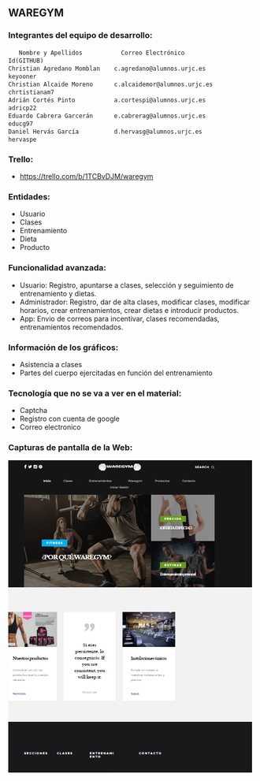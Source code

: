 ## WAREGYM
### Integrantes del equipo de desarrollo:
       Nombre y Apellidos           Correo Electrónico               Id(GITHUB)
    Christian Agredano Momblan    c.agredano@alumnos.urjc.es         keyooner
    Christian Alcaide Moreno      c.alcaidemor@alumnos.urjc.es       chrtistianam7
    Adrián Cortés Pinto           a.cortespi@alumnos.urjc.es         adricp22
    Eduardo Cabrera Garcerán      e.cabrerag@alumnos.urjc.es         educg97
    Daniel Hervás García          d.hervasg@alumnos.urjc.es          hervaspe
 
### Trello: 
- https://trello.com/b/1TCBvDJM/waregym
 
### Entidades: 
- Usuario  
- Clases  
- Entrenamiento  
- Dieta
- Producto
 
### Funcionalidad avanzada:
- Usuario: Registro, apuntarse a clases, selección y seguimiento de entrenamiento y dietas.
- Administrador: Registro, dar de alta clases, modificar clases, modificar horarios, crear entrenamientos, crear dietas e introducir productos.
- App: Envio de correos para incentivar, clases recomendadas, entrenamientos recomendados.

### Información de los gráficos:
- Asistencia a clases
- Partes del cuerpo ejercitadas en función del entrenamiento

### Tecnología que no se va a ver en el material:
- Captcha
- Registro con cuenta de google
- Correo electronico

### Capturas de pantalla de la Web:
![Se muestra diferente información de interés para el usuario](https://github.com/keyooner/WAREGYM/blob/master/Inicio.PNG "Página principal")
